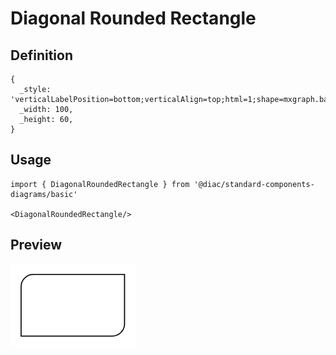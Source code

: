 # Diagonal Rounded Rectangle

## Definition

```
{
  _style: 'verticalLabelPosition=bottom;verticalAlign=top;html=1;shape=mxgraph.basic.diag_round_rect;dx=6;whiteSpace=wrap;',
  _width: 100,
  _height: 60,
}
```

## Usage

```
import { DiagonalRoundedRectangle } from '@diac/standard-components-diagrams/basic'

<DiagonalRoundedRectangle/>
```

## Preview

<img src="./diagonal-rounded-rectangle.png" width="200"/>
